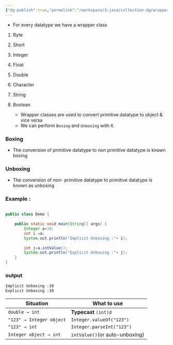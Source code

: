 ```yaml
---
{"dg-publish":true,"permalink":"/workspace/3-java/collection-dg/wrappers/","noteIcon":""}
---
```



- For every datatype we have  a wrapper class 
1) Byte
2) Short
3) Integer
4) Float
5) Double
6) Character
7) String
8) Boolean

	- Wrapper classes are used to convert primitive datatype to object & vice versa
	- We can perform `Boxing` and `Unboxing` with it.


### Boxing 

- The conversion of primitive datatype to non primitive datatype is known boxing 

### Unboxing 

- The conversion of non- primitive datatype to primitive datatype is known as unboxing 



### Example :
```java
  
public class Demo {  
  
    public static void main(String[] args) {  
        Integer a=10;  
        int i =a;  
        System.out.println("Implicit Unboxing :"+ i);  
  
        int j=a.intValue();  
        System.out.println("Explicit Unboxing :"+ j);  
    }  
}
```

### output 

```css
Implicit Unboxing :10
Explicit Unboxing :10
```


| Situation                | What to use                    |
| ------------------------ | ------------------------------ |
| `double → int`           | **Typecast** `(int)d`          |
| `"123" → Integer object` | `Integer.valueOf("123")`       |
| `"123" → int`            | `Integer.parseInt("123")`      |
| `Integer object → int`   | `intValue()`(or auto-unboxing) |
